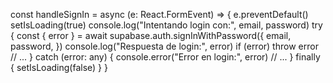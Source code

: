 const handleSignIn = async (e: React.FormEvent) => {
  e.preventDefault()
  setIsLoading(true)
  console.log("Intentando login con:", email, password)
  try {
    const { error } = await supabase.auth.signInWithPassword({
      email,
      password,
    })
    console.log("Respuesta de login:", error)
    if (error) throw error
    // ...
  } catch (error: any) {
    console.error("Error en login:", error)
    // ...
  } finally {
    setIsLoading(false)
  }
} 